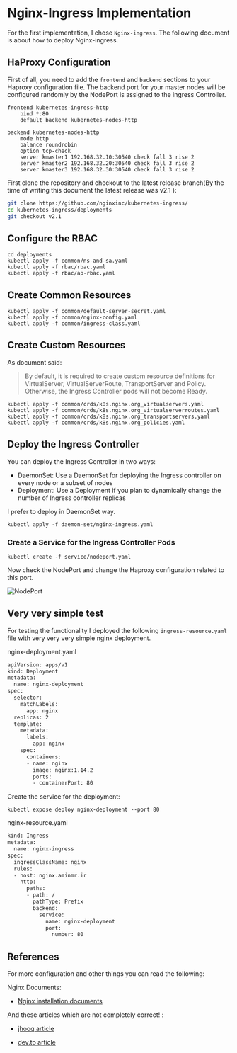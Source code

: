 # Nginx-Ingress Implementation

For the first implementation, I chose `Nginx-ingress`. The following document is about how to deploy Nginx-ingress.

## HaProxy Configuration

First of all, you need to add the `frontend` and `backend` sections to your Haproxy configuration file. The backend port for your master nodes will be configured randomly by the NodePort is assigned to the ingress Controller.

```shell
frontend kubernetes-ingress-http
    bind *:80
    default_backend kubernetes-nodes-http

backend kubernetes-nodes-http
    mode http
    balance roundrobin
    option tcp-check
    server kmaster1 192.168.32.10:30540 check fall 3 rise 2
    server kmaster2 192.168.32.20:30540 check fall 3 rise 2
    server kmaster3 192.168.32.30:30540 check fall 3 rise 2
```

First clone the repository and checkout to the latest release branch(By the time of writing this document the latest release was v2.1 ):

```bash
git clone https://github.com/nginxinc/kubernetes-ingress/
cd kubernetes-ingress/deployments
git checkout v2.1
```

## Configure the RBAC

```shell
cd deployments
kubectl apply -f common/ns-and-sa.yaml
kubectl apply -f rbac/rbac.yaml
kubectl apply -f rbac/ap-rbac.yaml

```

## Create Common Resources

```shell
kubectl apply -f common/default-server-secret.yaml
kubectl apply -f common/nginx-config.yaml
kubectl apply -f common/ingress-class.yaml
```

## Create Custom Resources

As document said:

> By default, it is required to create custom resource definitions for VirtualServer, VirtualServerRoute, TransportServer and Policy. Otherwise, the Ingress Controller pods will not become Ready.

```shell
kubectl apply -f common/crds/k8s.nginx.org_virtualservers.yaml
kubectl apply -f common/crds/k8s.nginx.org_virtualserverroutes.yaml
kubectl apply -f common/crds/k8s.nginx.org_transportservers.yaml
kubectl apply -f common/crds/k8s.nginx.org_policies.yaml
```

## Deploy the Ingress Controller

You can deploy the Ingress Controller in two ways:

- DaemonSet: Use a DaemonSet for deploying the Ingress controller on every node or a subset of nodes
- Deployment: Use a Deployment if you plan to dynamically change the number of Ingress controller replicas

I prefer to deploy in DaemonSet way.

```shell
kubectl apply -f daemon-set/nginx-ingress.yaml
```

### Create a Service for the Ingress Controller Pods

```shell
kubectl create -f service/nodeport.yaml
```

Now check the NodePort and change the Haproxy configuration related to this port.

![NodePort](/home/amin/k8s-implementation/images/NodePort.png)

## Very very simple test

For testing the functionality I deployed the following `ingress-resource.yaml` file with very very very simple nginx deployment.

nginx-deployment.yaml

```bash
apiVersion: apps/v1 
kind: Deployment
metadata:
  name: nginx-deployment
spec:
  selector:
    matchLabels:
      app: nginx
  replicas: 2
  template:
    metadata:
      labels:
        app: nginx
    spec:
      containers:
      - name: nginx
        image: nginx:1.14.2
        ports:
        - containerPort: 80
```

Create the service for the deployment:

```shell
kubectl expose deploy nginx-deployment --port 80
```

nginx-resource.yaml

```bash
kind: Ingress
metadata:
  name: nginx-ingress
spec:
  ingressClassName: nginx
  rules:
  - host: nginx.aminmr.ir
    http:
      paths:
      - path: /
        pathType: Prefix
        backend:
          service:
            name: nginx-deployment
            port:
              number: 80
```

## References

For more configuration and other things you can read the following:

Nginx Documents:

- [Nginx installation documents](https://docs.nginx.com/nginx-ingress-controller/installation/installation-with-manifests/)

And these articles which are not completely correct! :

- [jhooq article](https://jhooq.com/ingress-controller-nginx/#4-setup-kubernetes-ingress-controller)

- [dev.to article](https://dev.to/mrturkmen/nginx-ingress-controller-with-haproxy-for-k8s-cluster-52e1#setup-nginx-ingress-controller)
